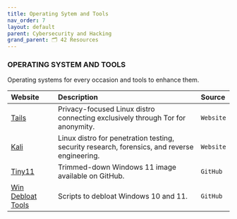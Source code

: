 ```yaml
---
title: Operating Sytem and Tools
nav_order: 7
layout: default
parent: Cybersecurity and Hacking
grand_parent: 🗂️ 42 Resources
---
```


### **OPERATING SYSTEM AND TOOLS**

Operating systems for every occasion and tools to enhance them.

| Website | Description | Source |
| :------ | :---------- | :----- |
| [Tails](https://tails.boum.org) | Privacy-focused Linux distro connecting exclusively through Tor for anonymity. | `Website` |
| [Kali](https://www.kali.org) | Linux distro for penetration testing, security research, forensics, and reverse engineering. | `Website` |
| [Tiny11](https://github.com/ntdevlabs/tiny11builder) | Trimmed-down Windows 11 image available on GitHub. | `GitHub` |
| [Win Debloat Tools](https://github.com/LeDragoX/Win-Debloat-Tools) | Scripts to debloat Windows 10 and 11. | `GitHub` |
